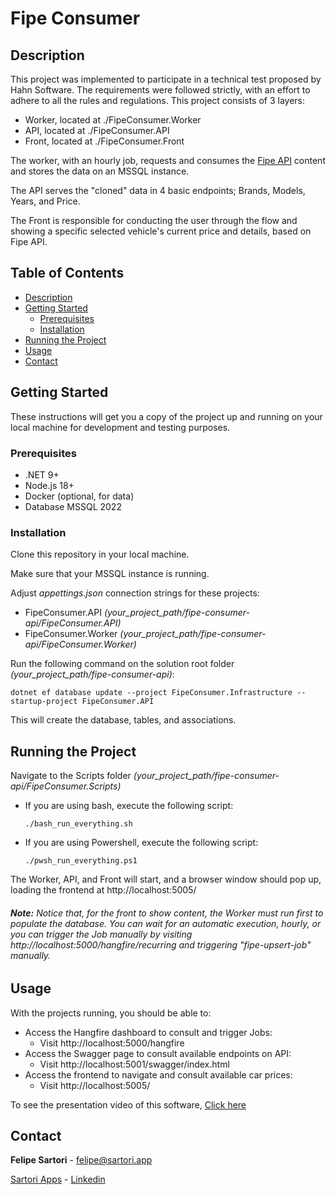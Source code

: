 # Fipe Consumer

## Description

This project was implemented to participate in a technical test proposed by Hahn Software.
The requirements were followed strictly, with an effort to adhere to all the rules and regulations.
This project consists of 3 layers:

- Worker, located at ./FipeConsumer.Worker
- API, located at ./FipeConsumer.API
- Front, located at ./FipeConsumer.Front

The worker, with an hourly job, requests and consumes the [Fipe API](https://deividfortuna.github.io/fipe/) content and stores the data on an MSSQL instance.

The API serves the "cloned" data in 4 basic endpoints; Brands, Models, Years, and Price.

The Front is responsible for conducting the user through the flow and showing a specific selected vehicle's current price and details, based on Fipe API.

## Table of Contents

- [Description](#description)
- [Getting Started](#getting-started)
  - [Prerequisites](#prerequisites)
  - [Installation](#installation)
- [Running the Project](#running-the-project)
- [Usage](#usage)
- [Contact](#contact)

## Getting Started

These instructions will get you a copy of the project up and running on your local machine for development and testing purposes.

### Prerequisites

- .NET 9+
- Node.js 18+
- Docker (optional, for data)
- Database MSSQL 2022

### Installation

Clone this repository in your local machine.

Make sure that your MSSQL instance is running.

Adjust _appettings.json_ connection strings for these projects:

- FipeConsumer.API _(your_project_path/fipe-consumer-api/FipeConsumer.API)_
- FipeConsumer.Worker _(your_project_path/fipe-consumer-api/FipeConsumer.Worker)_

Run the following command on the solution root folder _(your_project_path/fipe-consumer-api)_:

`dotnet ef database update --project FipeConsumer.Infrastructure --startup-project FipeConsumer.API`

This will create the database, tables, and associations.

## Running the Project

Navigate to the Scripts folder _(your_project_path/fipe-consumer-api/FipeConsumer.Scripts)_

- If you are using bash, execute the following script:

  `./bash_run_everything.sh`

- If you are using Powershell, execute the following script:

  `./pwsh_run_everything.ps1`

The Worker, API, and Front will start, and a browser window should pop up, loading the frontend at http://localhost:5005/

###### **Note:** Notice that, for the front to show content, the Worker must run first to populate the database. You can wait for an automatic execution, hourly, or you can trigger the Job manually by visiting http://localhost:5000/hangfire/recurring and triggering "fipe-upsert-job" manually.

## Usage

With the projects running, you should be able to:

- Access the Hangfire dashboard to consult and trigger Jobs:
  - Visit http://localhost:5000/hangfire
- Access the Swagger page to consult available endpoints on API:
  - Visit http://localhost:5001/swagger/index.html
- Access the frontend to navigate and consult available car prices:
  - Visit http://localhost:5005/

To see the presentation video of this software, [Click here](https://mega.nz/file/IkFTGKLa#ck9KWbyMScehO7HZrHDsJm-QslsvbVZnqSCUo-A29Ek)

## Contact

**Felipe Sartori** - felipe@sartori.app

[Sartori Apps](https://www.sartori.app) - [Linkedin](#https://www.linkedin.com/in/ff-sartori/)

